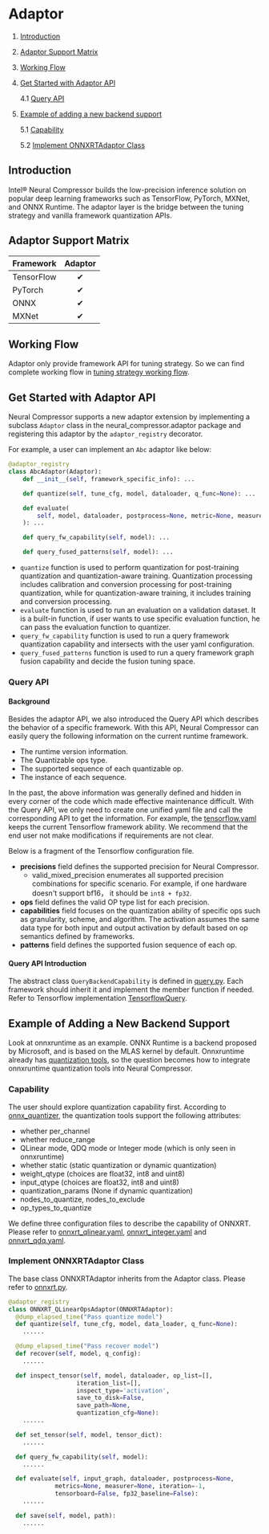 Adaptor
=======
1. [Introduction](#introduction)
2. [Adaptor Support Matrix](#adaptor-support-matrix)
3. [Working Flow](#working-flow)
4. [Get Started with Adaptor API](#get-start-with-adaptor-api)

    4.1 [Query API](#query-api)

5. [Example of adding a new backend support](#example-of-adding-a-new-backend-support)

    5.1 [Capability](#capability)

    5.2 [Implement ONNXRTAdaptor Class](#implement-onnxrtadaptor-class)

## Introduction

Intel® Neural Compressor builds the low-precision inference
solution on popular deep learning frameworks such as TensorFlow, PyTorch,
MXNet, and ONNX Runtime. The adaptor layer is the bridge between the 
tuning strategy and vanilla framework quantization APIs.

## Adaptor Support Matrix

|Framework     |Adaptor      |
|--------------|:-----------:|
|TensorFlow    |&#10004;     |
|PyTorch       |&#10004;     |
|ONNX          |&#10004;     |
|MXNet         |&#10004;     |


## Working Flow
Adaptor only provide framework API for tuning strategy. So we can find complete working flow in [tuning strategy working flow](./tuning_strategies.md).

## Get Started with Adaptor API

Neural Compressor supports a new adaptor extension by
implementing a subclass `Adaptor` class in the neural_compressor.adaptor package
and registering this adaptor by the `adaptor_registry` decorator.

For example, a user can implement an `Abc` adaptor like below:

```python
@adaptor_registry
class AbcAdaptor(Adaptor):
    def __init__(self, framework_specific_info): ...

    def quantize(self, tune_cfg, model, dataloader, q_func=None): ...

    def evaluate(
        self, model, dataloader, postprocess=None, metric=None, measurer=None, iteration=-1, tensorboard=False
    ): ...

    def query_fw_capability(self, model): ...

    def query_fused_patterns(self, model): ...
```

* `quantize` function is used to perform quantization for post-training quantization and quantization-aware training. Quantization processing includes calibration and conversion processing for post-training quantization, while for quantization-aware training, it includes training and conversion processing.
* `evaluate` function is used to run an evaluation on a validation dataset. It is a built-in function, if user wants to use specific evaluation function, he can pass the evaluation function to quantizer.
* `query_fw_capability` function is used to run a query framework quantization capability and intersects with the user yaml configuration.
* `query_fused_patterns` function is used to run a query framework graph fusion capability and decide the fusion tuning space.

### Query API

#### Background

Besides the adaptor API, we also introduced the Query API which describes the
behavior of a specific framework. With this API, Neural Compressor can easily query the
following information on the current runtime framework.

*  The runtime version information.
*  The Quantizable ops type.
*  The supported sequence of each quantizable op.
*  The instance of each sequence.

In the past, the above information was generally defined and hidden in every corner of the code which made effective maintenance difficult. With the Query API, we only need to create one unified yaml file and call the corresponding API to get the information. For example, the [tensorflow.yaml](../neural_compressor/adaptor/tensorflow.yaml) keeps the current Tensorflow framework ability. We recommend that the end user not make modifications if requirements are not clear.

Below is a fragment of the Tensorflow configuration file.

* **precisions** field defines the supported precision for Neural Compressor.
    -  valid_mixed_precision enumerates all supported precision combinations for specific scenario. For example, if one hardware doesn't support bf16， it should be `int8 + fp32`.
* **ops** field defines the valid OP type list for each precision.
* **capabilities** field focuses on the quantization ability of specific ops such as granularity, scheme, and algorithm. The activation assumes the same data type for both input and output activation by default based on op semantics defined by frameworks.
* **patterns** field defines the supported fusion sequence of each op.

#### Query API Introduction

The abstract class `QueryBackendCapability` is defined in [query.py](../neural_compressor/adaptor/query.py#L21). Each framework should inherit it and implement the member function if needed. Refer to Tensorflow implementation [TensorflowQuery](../neural_compressor/adaptor/tensorflow.py#L628).


## Example of Adding a New Backend Support

Look at onnxruntime as an example. ONNX Runtime is a backend proposed by Microsoft, and is based on the MLAS kernel by default.
Onnxruntime already has [quantization tools](https://github.com/microsoft/onnxruntime/tree/master/onnxruntime/python/tools/quantization), so the question becomes how to integrate onnxruntime quantization tools into Neural Compressor.

### Capability
   
   The user should explore quantization capability first. According to [onnx_quantizer](https://github.com/microsoft/onnxruntime/blob/503b61d897074a494f5798069308ee67d8fb9ace/onnxruntime/python/tools/quantization/onnx_quantizer.py#L76), the quantization tools support the following attributes:
   * whether per_channel
   * whether reduce_range
   * QLinear mode, QDQ mode or Integer mode (which is only seen in onnxruntime)
   * whether static (static quantization or dynamic quantization)
   * weight_qtype (choices are float32, int8 and uint8)
   * input_qtype (choices are float32, int8 and uint8)
   * quantization_params (None if dynamic quantization)
   * nodes_to_quantize, nodes_to_exclude
   * op_types_to_quantize

   We define three configuration files to describe the capability of ONNXRT. Please refer to [onnxrt_qlinear.yaml](../neural_compressor/adaptor/onnxrt_qlinear.yaml), [onnxrt_integer.yaml](../neural_compressor/adaptor/onnxrt_integer.yaml) and [onnxrt_qdq.yaml](../neural_compressor/adaptor/onnxrt_qdq.yaml).

### Implement ONNXRTAdaptor Class

   The base class ONNXRTAdaptor inherits from the Adaptor class. Please refer to [onnxrt.py](../neural_compressor/adaptor/onnxrt.py).

   ```python
   @adaptor_registry
   class ONNXRT_QLinearOpsAdaptor(ONNXRTAdaptor):
     @dump_elapsed_time("Pass quantize model")
     def quantize(self, tune_cfg, model, data_loader, q_func=None):
       ......

     @dump_elapsed_time("Pass recover model")
     def recover(self, model, q_config):
       ......

     def inspect_tensor(self, model, dataloader, op_list=[],
                      iteration_list=[],
                      inspect_type='activation',
                      save_to_disk=False,
                      save_path=None,
                      quantization_cfg=None):
       ......

     def set_tensor(self, model, tensor_dict):
       ......

     def query_fw_capability(self, model):
       ......

     def evaluate(self, input_graph, dataloader, postprocess=None,
                metrics=None, measurer=None, iteration=-1,
                tensorboard=False, fp32_baseline=False):
       ......

     def save(self, model, path):
       ......
   ```
